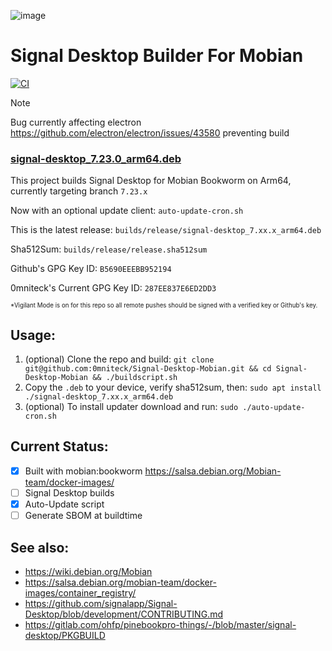 ![image](https://github.com/user-attachments/assets/202613c2-97b8-4b54-b72c-6f8e110f0ff4)

# Signal Desktop Builder For Mobian
[![CI](https://github.com/signalapp/Signal-Desktop/actions/workflows/ci.yml/badge.svg)](https://github.com/signalapp/Signal-Desktop/actions/workflows/ci.yml)
> [!NOTE]
> Bug currently affecting electron https://github.com/electron/electron/issues/43580 preventing build

### [signal-desktop_7.23.0_arm64.deb](/builds/release/signal-desktop_7.23.0_arm64.deb)

This project builds Signal Desktop for Mobian Bookworm on Arm64, currently targeting branch `7.23.x`

Now with an optional update client: `auto-update-cron.sh`

This is the latest release: `builds/release/signal-desktop_7.xx.x_arm64.deb`

Sha512Sum: `builds/release/release.sha512sum`

Github's GPG Key ID: `B5690EEEBB952194`

0mniteck's Current GPG Key ID: `287EE837E6ED2DD3`

<sup><sup>*Vigilant Mode is on for this repo so all remote pushes should be signed with a verified key or Github's key.</sup></sup>

## Usage:

1. (optional) Clone the repo and build: `git clone git@github.com:0mniteck/Signal-Desktop-Mobian.git && cd Signal-Desktop-Mobian && ./buildscript.sh`
2. Copy the `.deb` to your device, verify sha512sum, then: `sudo apt install ./signal-desktop_7.xx.x_arm64.deb`
3. (optional) To install updater download and run: `sudo ./auto-update-cron.sh`

## Current Status:

* [x] Built with mobian:bookworm https://salsa.debian.org/Mobian-team/docker-images/
* [ ] Signal Desktop builds
* [x] Auto-Update script
* [ ] Generate SBOM at buildtime

## See also:

* https://wiki.debian.org/Mobian
* https://salsa.debian.org/mobian-team/docker-images/container_registry/
* https://github.com/signalapp/Signal-Desktop/blob/development/CONTRIBUTING.md
* https://gitlab.com/ohfp/pinebookpro-things/-/blob/master/signal-desktop/PKGBUILD
